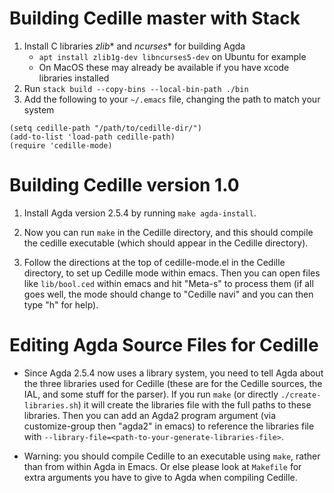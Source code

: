 # Building Cedille master with Stack
1. Install C libraries *zlib** and *ncurses** for building Agda
    - `apt install zlib1g-dev libncurses5-dev` on Ubuntu for example
    - On MacOS these may already be available if you have xcode libraries installed
2. Run `stack build --copy-bins --local-bin-path ./bin`
3. Add the following to your `~/.emacs` file, changing the path to match your system
```
(setq cedille-path "/path/to/cedille-dir/")
(add-to-list 'load-path cedille-path)
(require 'cedille-mode)
```

# Building Cedille version 1.0

1. Install Agda version 2.5.4 by running `make agda-install`.

2. Now you can run `make` in the Cedille directory, and this should
   compile the cedille executable (which should appear in the Cedille
   directory).

3. Follow the directions at the top of cedille-mode.el in the Cedille
   directory, to set up Cedille mode within emacs.  Then you can open
   files like `lib/bool.ced` within emacs and hit "Meta-s" to process
   them (if all goes well, the mode should change to "Cedille navi"
   and you can then type "h" for help).

# Editing Agda Source Files for Cedille

 * Since Agda 2.5.4 now uses a library system, you need to tell Agda
   about the three libraries used for Cedille (these are for the Cedille
   sources, the IAL, and some stuff for the parser).  If you run `make`
   (or directly `./create-libraries.sh`) it will create the libraries
   file with the full paths to these libraries.  Then you can add an
   Agda2 program argument (via customize-group then "agda2" in emacs)
   to reference the libraries file with
   `--library-file=<path-to-your-generate-libraries-file>`.

 * Warning: you should compile Cedille to an executable using `make`,
   rather than from within Agda in Emacs.  Or else please look at 
   `Makefile` for extra arguments you have to give to Agda
   when compiling Cedille.
